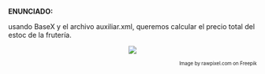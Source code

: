 **ENUNCIADO:**

usando BaseX y el archivo auxiliar.xml, queremos calcular el precio total del estoc de la frutería.

<p align="center">
  <img src="https://img.freepik.com/free-vector/flower_53876-91077.jpg" />
</p>

<p align="right">
  <sub>
    <sub>Image by rawpixel.com on Freepik</sub>
  </sub>
</p>


